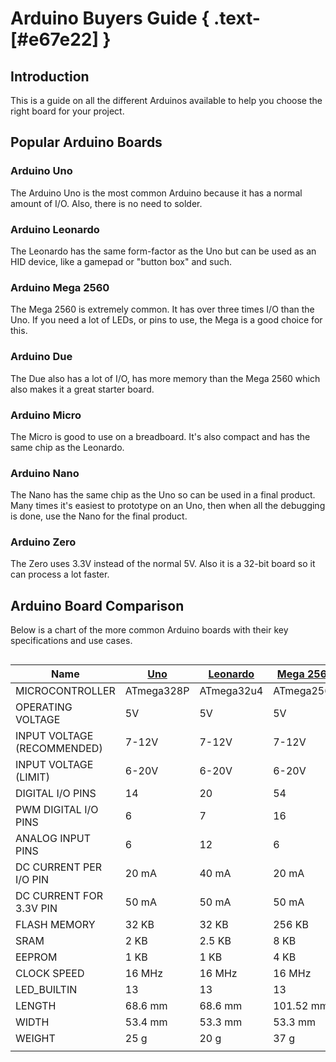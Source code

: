# Arduino Buyers Guide { .text-[#e67e22] }

## Introduction

This is a guide on all the different Arduinos available to help you choose the right board for your project.

## Popular Arduino Boards

### Arduino Uno
The Arduino Uno is the most common Arduino because it has a normal amount of I/O. Also, there is no need to solder.

### Arduino Leonardo
The Leonardo has the same form-factor as the Uno but can be used as an HID device, like a gamepad or "button box" and such.

### Arduino Mega 2560
The Mega 2560 is extremely common. It has over three times I/O than the Uno. If you need a lot of LEDs, or pins to use, the Mega is a good choice for this.

### Arduino Due
The Due also has a lot of I/O, has more memory than the Mega 2560 which also makes it a great starter board.

### Arduino Micro
The Micro is good to use on a breadboard. It's also compact and has the same chip as the Leonardo.

### Arduino Nano
The Nano has the same chip as the Uno so can be used in a final product. Many times it's easiest to prototype on an Uno, then when all the debugging is done, use the Nano for the final product.

### Arduino Zero
The Zero uses 3.3V instead of the normal 5V. Also it is a 32-bit board so it can process a lot faster.

## Arduino Board Comparison

Below is a chart of the more common Arduino boards with their key specifications and use cases.

<div style="overflow-x: auto;">

| Name                        | [Uno](https://store.arduino.cc/products/arduino-uno-rev3)        | [Leonardo](https://store.arduino.cc/products/arduino-leonardo-with-headers)   | [Mega 2560](https://store.arduino.cc/products/arduino-mega-2560-rev3)  | [Micro](https://store.arduino.cc/products/arduino-micro)      | [Due](https://store.arduino.cc/products/arduino-due)         | [Nano](https://store-usa.arduino.cc/products/arduino-nano?selectedStore=us)      | [Zero](https://store-usa.arduino.cc/products/arduino-zero?selectedStore=us)
| --------------------------- | ---------- | ---------- | ---------- | ---------- | ----------- | --------- | ----------- |
| MICROCONTROLLER             | ATmega328P | ATmega32u4 | ATmega2560 | ATmega32U4 | AT91SAM3X8E | ATmega328 | ATSAMD21G18 |
| OPERATING VOLTAGE           | 5V         | 5V         | 5V         | 5V         | 3.3V        | 5V        | 3.3V        |
| INPUT VOLTAGE (RECOMMENDED) | 7-12V      | 7-12V      | 7-12V      | 7-12V      | 7-12V       | 7-12V     | 6-12V       |
| INPUT VOLTAGE (LIMIT)       | 6-20V      | 6-20V      | 6-20V      | N/A        | 6-16V       | 8V        | 6-12V       |
| DIGITAL I/O PINS            | 14         | 20         | 54         | 20         | 54          | 22        | 20          |
| PWM DIGITAL I/O PINS        | 6          | 7          | 16         | 7          | 12          | 6         | 10          |
| ANALOG INPUT PINS           | 6          | 12         | 6          | 12         | 12          | 6         | 6 (12-bit)  |
| DC CURRENT PER I/O PIN      | 20 mA      | 40 mA      | 20 mA      | 20 mA      | 22 mA       | 40 mA     | 16 mA       |
| DC CURRENT FOR 3.3V PIN     | 50 mA      | 50 mA      | 50 mA      | 50 mA      | 800 mA      |           | 7 mA        |
| FLASH MEMORY                | 32 KB      | 32 KB      | 256 KB     | 32 KB      | 512 KB      | 32 KB     | 256 KB      |
| SRAM                        | 2 KB       | 2.5 KB     | 8 KB       | 2.5 KB     | 96 KB       | 2 KB      | 32 KB       |
| EEPROM                      | 1 KB       | 1 KB       | 4 KB       | 1 KB       | 512 KB      | 1 KB      |             |
| CLOCK SPEED                 | 16 MHz     | 16 MHz     | 16 MHz     | 16 MHz     | 84 MHz      | 16 MHz    | 48 MHz      |
| LED\_BUILTIN                | 13         | 13         | 13         | 13         | 13          | 13        | 13          |
| LENGTH                      | 68.6 mm    | 68.6 mm    | 101.52 mm  | 48 mm      | 101.52 mm   | 18 mm     | 68 mm       |
| WIDTH                       | 53.4 mm    | 53.3 mm    | 53.3 mm    | 18 mm      | 53.3 mm     | 45 mm     | 53 mm       |
| WEIGHT                      | 25 g       | 20 g       | 37 g       | 13 g       | 36 g        | 7 g       | 12 g        |
|                             |            |            |            |            |             |           |

</div>
